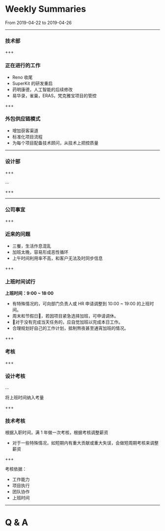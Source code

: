 # Weekly Summaries

From 2019-04-22 to 2019-04-26

---

### 技术部

+++

### 正在进行的工作

- Reno 收尾
- SuperKit 的研发重启
- 药明康德，人工智能的后续修改
- 易华录，雀巢，ERAS，梵克雅宝项目的管控

+++

### 外包供应链模式

- 增加获客渠道
- 标准化项目流程
- 为每个项目配备技术顾问，从技术上把控质量

---

### 设计部

+++

...

+++

---

### 公司事宜

+++

### 近来的问题

- 三餐，生活作息混乱
- 加班太晚，容易形成恶性循环
- 上午时间利用率不高，和客户无法及时同步信息

+++

### 上班时间试行

**上班时间：9:00 ~ 18:00**

- 有特殊情况的，可向部门负责人或 HR 申请调整到 10:00 ~ 19:00 的上班时间。
- 周末和节假日，若因项目紧急选择加班，可申请调休。
- 对于没有完成当天任务的，应自觉加班以完成本日工作。
- 合理规划好自己的工作计划，抵制熬夜甚至通宵加班的情况。

+++

### 考核

+++

### 设计考核

...

将上班时间纳入考量

+++

### 技术考核

根据入职时间，满 1 年做一次考核，根据考核调整薪资

- 对于一些特殊情况，如短期内有重大贡献或重大失误，会做短周期考核来调整薪资

+++

考核依据：

- 工作能力
- 项目执行
- 团队协作
- 上班时间

---

# Q & A



